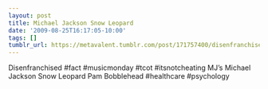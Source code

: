 ```yaml
---
layout: post
title: Michael Jackson Snow Leopard
date: '2009-08-25T16:17:05-10:00'
tags: []
tumblr_url: https://metavalent.tumblr.com/post/171757400/disenfranchised-fact-musicmonday-tcot
---
```

Disenfranchised #fact #musicmonday #tcot #itsnotcheating MJ’s Michael Jackson Snow Leopard Pam Bobblehead #healthcare #psychology

